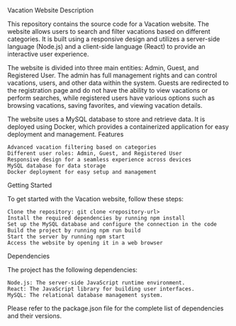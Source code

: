 Vacation Website
Description

This repository contains the source code for a Vacation website. The website allows users to search and filter vacations based on different categories. It is built using a responsive design and utilizes a server-side language (Node.js) and a client-side language (React) to provide an interactive user experience.

The website is divided into three main entities: Admin, Guest, and Registered User. The admin has full management rights and can control vacations, users, and other data within the system. Guests are redirected to the registration page and do not have the ability to view vacations or perform searches, while registered users have various options such as browsing vacations, saving favorites, and viewing vacation details.

The website uses a MySQL database to store and retrieve data. It is deployed using Docker, which provides a containerized application for easy deployment and management.
Features

    Advanced vacation filtering based on categories
    Different user roles: Admin, Guest, and Registered User
    Responsive design for a seamless experience across devices
    MySQL database for data storage
    Docker deployment for easy setup and management

Getting Started

To get started with the Vacation website, follow these steps:

    Clone the repository: git clone <repository-url>
    Install the required dependencies by running npm install
    Set up the MySQL database and configure the connection in the code
    Build the project by running npm run build
    Start the server by running npm start
    Access the website by opening it in a web browser

Dependencies

The project has the following dependencies:

    Node.js: The server-side JavaScript runtime environment.
    React: The JavaScript library for building user interfaces.
    MySQL: The relational database management system.

Please refer to the package.json file for the complete list of dependencies and their versions.
